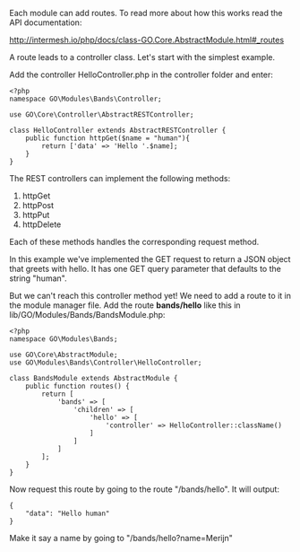 Each module can add routes. To read more about how this works read the API documentation:

http://intermesh.io/php/docs/class-GO.Core.AbstractModule.html#_routes

A route leads to a controller class. Let's start with the simplest example.

Add the controller HelloController.php in the controller folder and enter:

````````````````````````````````````````````````````````````````````````````````
<?php
namespace GO\Modules\Bands\Controller;

use GO\Core\Controller\AbstractRESTController;

class HelloController extends AbstractRESTController {
	public function httpGet($name = "human"){
		return ['data' => 'Hello '.$name];
	}
}
````````````````````````````````````````````````````````````````````````````````

The REST controllers can implement the following methods:

1. httpGet
2. httpPost
3. httpPut
4. httpDelete

Each of these methods handles the corresponding request method.

In this example we've implemented the GET request to return a JSON object that 
greets with hello. It has one GET query parameter that defaults to the string
"human".

But we can't reach this controller method yet! We need to add a route to it in 
the module manager file. Add the route **bands/hello** like this in 
lib/GO/Modules/Bands/BandsModule.php:

````````````````````````````````````````````````````````````````````````````````
<?php
namespace GO\Modules\Bands;

use GO\Core\AbstractModule;
use GO\Modules\Bands\Controller\HelloController;

class BandsModule extends AbstractModule {
	public function routes() {
		return [
			'bands' => [
				'children' => [
					'hello' => [
						'controller' => HelloController::className()
					]
				]
			]
		];
	}
}

````````````````````````````````````````````````````````````````````````````````

Now request this route by going to the route "/bands/hello". It will output:

````````````````````````````````````````````````````````````````````````````````
{ 
	"data": "Hello human" 
}
````````````````````````````````````````````````````````````````````````````````

Make it say a name by going to "/bands/hello?name=Merijn"
